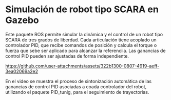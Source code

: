# Simulación de robot tipo SCARA en Gazebo

Este paquete ROS permite simular la dinámica y el control de un robot tipo SCARA de tres grados de liberdad. Cada articulación tiene acoplado un controlador PID, que recibe comandos de posición y calcula el torque o fuerza que sebe ser aplicado para alcanzar la referenciia.
Las ganancias de control PID pueden ser ajustadas de forma independiente.

https://github.com/user-attachments/assets/322b1300-0807-4919-aeff-3ea02069a2e2

En el video se muestra el proceso de sintonización automática de las ganancias de control PID asociadas a coada controlador del robot, utilizando el paquete PID_tunig, para el seguimiento de trayectorias.
